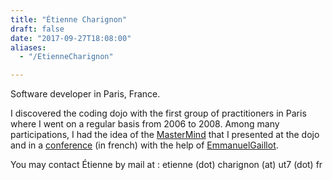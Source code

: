 ```yaml
---
title: "Étienne Charignon"
draft: false
date: "2017-09-27T18:08:00"
aliases:
  - "/EtienneCharignon"

---
```

  Software developer in Paris, France.

  I discovered the coding dojo with the first group of practitioners in Paris
  where I went on a regular basis from 2006 to 2008. Among many participations,
  I had the idea of the [MasterMind](/kata/Mastermind) that I presented at the
  dojo and in a
  [conference](https://etiennecharignon.github.io/ma-valise-de-programmeur/post/article_79/)
  (in french) with the help of [EmmanuelGaillot](/people/EmmanuelGaillot).

You may contact Étienne by mail at : etienne (dot) charignon (at) ut7
(dot) fr



